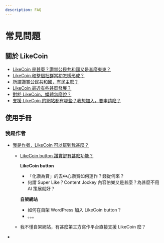 ```yaml
---
description: FAQ
---
```


# 常見問題

## 關於 LikeCoin

* [LikeCoin 是甚麼？讚賞公民共和國又是甚麼東東？](https://docs.like.co/v/zh/)
* [LikeCoin 和整個社群當初怎樣形成？](https://docs.like.co/v/zh/about-likecoin/background)
* [所謂讚賞公民共和國，有民主麼？](https://docs.like.co/v/zh/about-likecoin/governance)
* [LikeCoin 最近有些甚麼發展？](https://docs.like.co/v/zh/about-likecoin/updates)
* [對於 LikeCoin，媒體怎麼說？](https://docs.like.co/v/zh/about-likecoin/on-the-news)
* [支援 LikeCoin 的網站都有哪些？我想加入，要申請麼？](https://docs.like.co/v/zh/about-likecoin/list-of-media)

## **使用手冊**

### **我是作者**

* [我是作者，LikeCoin 可以幫到我甚麼？](https://docs.like.co/v/zh/user-guide/content-creators)
  * [LikeCoin button 讚賞鍵有甚麼功能？](https://docs.like.co/v/zh/user-guide/content-creators/likecoin-button)

    **LikeCoin button**

    * 「化讚為賞」的去中心讚賞如何運作？錢從何來？
    * 何謂 Super Like？Content Jockey 內容伯樂又是甚麼？為甚麼不用 AI 策展就好？

    **自架網站**

    * 如何在自架 WordPress 加入 LikeCoin button？
    * 。。。

  * 我不懂自架網站，有甚麼第三方寫作平台直接支援 LikeCoin 麼？



* 
